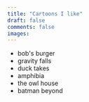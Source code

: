 ```yaml
---
title: "Cartoons I like"
draft: false
comments: false
images:
---
```


* bob's burger
* gravity falls
* duck takes
* amphibia
* the owl house
* batman beyond
